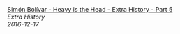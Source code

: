 <!--2024-07-21 00:21:39-->
<div class="yb">
  <a class="nodecor" href="/posts.html?istoriya/simn_bolvar_-_heavy_is_the_head_-_extra_history_-_part_5">
    <img class="preview" data-videoid="90Chn1wgm_M" src="https://i.ytimg.com/vi/90Chn1wgm_M/hqdefault.jpg" align="middle" alt="">
  </a>
  <div class="inlbl text">
    <a class="nodecor" href="/posts.html?istoriya/simn_bolvar_-_heavy_is_the_head_-_extra_history_-_part_5">Simón Bolívar - Heavy is the Head - Extra History - Part 5</a><br>
    <i class="smaller2">Extra History</i><br>
    <i class="smaller3">2016-12-17</i>
  </div>
</div>
